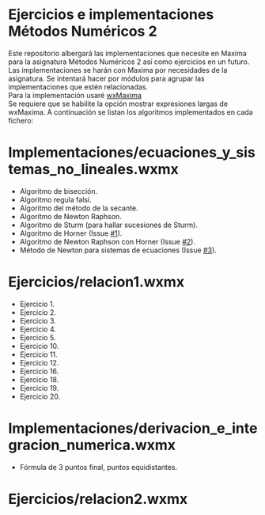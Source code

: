 # Ejercicios e implementaciones Métodos Numéricos 2
Este repositorio albergará las implementaciones que necesite en Maxima para la asignatura Métodos Numéricos 2 así como ejercicios en un futuro.  
Las implementaciones se harán con Maxima por necesidades de la asignatura. Se intentará hacer por módulos para agrupar las implementaciones que estén relacionadas.  
Para la implementación usaré [wxMaxima](https://github.com/andrejv/wxmaxima)  
Se requiere que se habilite la opción mostrar expresiones largas de wxMaxima.
A continuación se listan los algoritmos implementados en cada fichero:  

# Implementaciones/ecuaciones_y_sistemas_no_lineales.wxmx
- Algoritmo de bisección.
- Algoritmo regula falsi.
- Algoritmo del método de la secante.
- Algoritmo de Newton Raphson.
- Algoritmo de Sturm (para hallar sucesiones de Sturm).
- Algoritmo de Horner (Issue [#1](https://github.com/nacheteam/Ejercicios-e-implementaciones-Metodos-numericos-2-/issues/1)).
- Algoritmo de Newton Raphson con Horner (Issue [#2](https://github.com/nacheteam/Ejercicios-e-implementaciones-Metodos-numericos-2-/issues/2)).
- Método de Newton para sistemas de ecuaciones (Issue [#3](https://github.com/nacheteam/Ejercicios-e-implementaciones-Metodos-numericos-2-/issues/3)).

# Ejercicios/relacion1.wxmx  
- Ejercicio 1.
- Ejercicio 2.
- Ejercicio 3.
- Ejercicio 4.
- Ejercicio 5.
- Ejercicio 10.
- Ejercicio 11.
- Ejercicio 12.
- Ejercicio 16.
- Ejercicio 18.
- Ejercicio 19.
- Ejercicio 20.

# Implementaciones/derivacion_e_integracion_numerica.wxmx
- Fórmula de 3 puntos final, puntos equidistantes.

# Ejercicios/relacion2.wxmx
